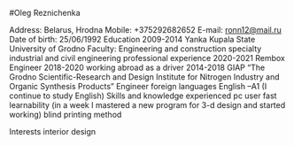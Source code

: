 #Oleg Reznichenka


Address: Belarus, Hrodna
Mobile: +375292682652
E-mail: ronn12@mail.ru
Date of birth: 25/06/1992
Education
2009-2014 
Yanka Kupala
 State University of Grodno
Faculty: Engineering and construction
specialty
industrial and civil engineering
professional experience
2020-2021
Rembox 
Engineer
2018-2020
working abroad as a driver
2014-2018
GIAP “The Grodno Scientific-Research and Design Institute for Nitrogen Industry and Organic Synthesis Products”
Engineer
foreign languages
English –A1 (I continue to study English)
Skills and knowledge
experienced pc user
fast learnability (in a week I mastered a new program for 3-d design and started working)
blind printing method

Interests
interior design
